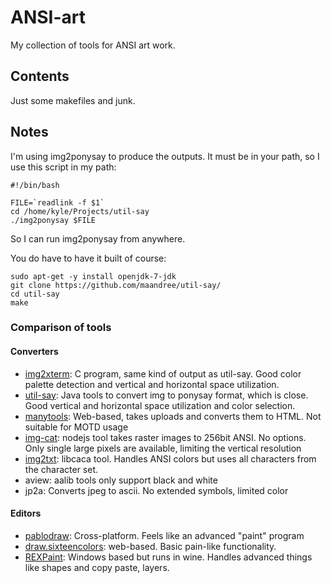 # ANSI-art

My collection of tools for ANSI art work.

## Contents

Just some makefiles and junk.

## Notes

I'm using img2ponysay to produce the outputs. It must be in your path,
so I use this script in my path:

```
#!/bin/bash

FILE=`readlink -f $1`
cd /home/kyle/Projects/util-say
./img2ponysay $FILE
```

So I can run img2ponysay from anywhere.

You do have to have it built of course:
```
sudo apt-get -y install openjdk-7-jdk
git clone https://github.com/maandree/util-say/
cd util-say
make
```

### Comparison of tools

#### Converters

* [img2xterm](https://github.com/rossy/img2xterm):
C program, same kind of output as util-say. Good color palette detection and
vertical and horizontal space utilization.
* [util-say](https://github.com/maandree/util-say/): 
Java tools to convert img to ponysay format, which is close. Good vertical
and horizontal space utilization and color selection.
* [manytools](https://github.com/maandree/util-say/):
Web-based, takes uploads and converts them to HTML. Not suitable
for MOTD usage
* [img-cat](https://github.com/saikobee/img-cat/):
nodejs tool takes raster images to 256bit ANSI.
No options. Only single large pixels are available, limiting the vertical resolution
* [img2txt](http://manpages.ubuntu.com/manpages/hardy/man1/img2txt.1.html):
libcaca tool. Handles ANSI colors but uses all characters from the character set.
* aview: aalib tools only support black and white
* jp2a: Converts jpeg to ascii. No extended symbols, limited color 

#### Editors

* [pablodraw](http://picoe.ca/products/pablodraw/):
Cross-platform. Feels like an advanced "paint" program
* [draw.sixteencolors](http://draw.sixteencolors.net/try/):
web-based. Basic pain-like functionality.
* [REXPaint](http://rexpaint.blogspot.com/p/download.html):
Windows based but runs in wine. Handles advanced things like shapes and copy paste, layers.
